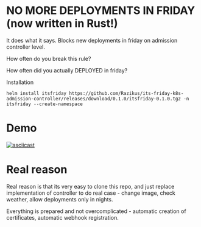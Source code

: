# NO MORE DEPLOYMENTS IN FRIDAY (now written in Rust!)


It does what it says. Blocks new deployments in friday on admission controller level.

How often do you break this rule?

How often did you actually DEPLOYED in friday?

Installation 
```
helm install itsfriday https://github.com/Razikus/its-friday-k8s-admission-controller/releases/download/0.1.0/itsfriday-0.1.0.tgz -n itsfriday --create-namespace

```

# Demo

[![asciicast](https://asciinema.org/a/1rndARD0wS2B0AcWAIf1yiKZG.svg)](https://asciinema.org/a/1rndARD0wS2B0AcWAIf1yiKZG)


# Real reason

Real reason is that its very easy to clone this repo, and just replace implementation of controller to do real case - change image, check weather, allow deployments only in nights.

Everything is prepared and not overcomplicated - automatic creation of certificates, automatic webhook registration.



